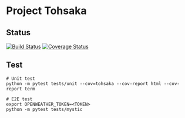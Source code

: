 # Project Tohsaka

## Status
[![Build Status](https://travis-ci.org/ye11ow/tohsaka.svg?branch=master)](https://travis-ci.org/ye11ow/tohsaka)
[![Coverage Status](https://coveralls.io/repos/github/ye11ow/tohsaka/badge.svg?branch=master)](https://coveralls.io/github/ye11ow/tohsaka?branch=master)

## Test

```
# Unit test
python -m pytest tests/unit --cov=tohsaka --cov-report html --cov-report term

# E2E test
export OPENWEATHER_TOKEN=<TOKEN>
python -m pytest tests/mystic
```
